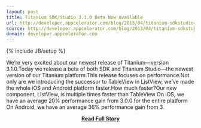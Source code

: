 ```yaml
---
layout: post
title: Titanium SDK/Studio 3.1.0 Beta Now Available
url: http://developer.appcelerator.com/blog/2013/04/titanium-sdkstudio-3-1-0-beta-now-available.html
source: http://developer.appcelerator.com/blog/2013/04/titanium-sdkstudio-3-1-0-beta-now-available.html
domain: developer.appcelerator.com
---
```

{% include JB/setup %}<p>We’re very excited about our newest release of Titanium—version 3.1.0.Today we release a beta of both SDK and Titanium Studio—the newest version of our Titanium platform.This release focuses on performance.Not only are we introducing the successor to TableView in ListView, we’ve made the whole iOS and Android platform faster.How much faster?Our new component, ListView, is multiple times faster than TableView
 On iOS, we have an average 20% performance gain from 3.0.0 for the entire platform
 On Android, we have an average 36% performance gain from 3.</p>
<center><p><a href="http://developer.appcelerator.com/blog/2013/04/titanium-sdkstudio-3-1-0-beta-now-available.html" style='padding:25px; font-sze:18px; font-weight: bold;'>Read Full Story</a></p></center>
